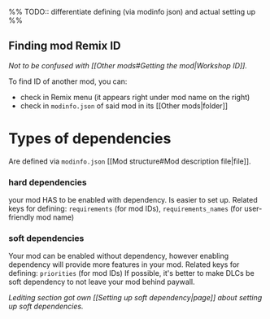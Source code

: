 %% TODO:: differentiate defining (via modinfo json) and actual setting up %%
## Finding mod Remix ID
*Not to be confused with [[Other mods#Getting the mod|Workshop ID]].*

To find ID of another mod, you can:
- check in Remix menu (it appears right under mod name on the right)
- check in `modinfo.json` of said mod in its [[Other mods|folder]]

# Types of dependencies
Are defined via `modinfo.json` [[Mod structure#Mod description file|file]].
### hard dependencies
your mod HAS to be enabled with dependency. Is easier to set up.
Related keys for defining: `requirements` (for mod IDs), `requirements_names` (for user-friendly mod name)

### soft dependencies
Your mod can be enabled without dependency, however enabling dependency will provide more features in your mod.
Related keys for defining: `priorities` (for mod IDs)
If possible, it's better to make DLCs be soft dependency to not leave your mod behind paywall. 

*Lediting section got own [[Setting up soft dependency|page]] about setting up soft dependencies.*
